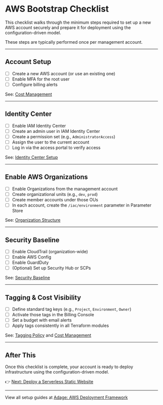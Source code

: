 # AWS Bootstrap Checklist

This checklist walks through the minimum steps required to set up a new AWS account securely and prepare it for deployment using the configuration-driven model.

These steps are typically performed once per management account.

---

## Account Setup

- [ ] Create a new AWS account (or use an existing one)
- [ ] Enable MFA for the root user
- [ ] Configure billing alerts

See: [Cost Management](./cost-management/README.md)

---

## Identity Center

- [ ] Enable IAM Identity Center
- [ ] Create an admin user in IAM Identity Center
- [ ] Create a permission set (e.g., `AdministratorAccess`)
- [ ] Assign the user to the current account
- [ ] Log in via the access portal to verify access

See: [Identity Center Setup](./identity-center/README.md)

---

## Enable AWS Organizations

- [ ] Enable Organizations from the management account
- [ ] Create organizational units (e.g., `dev`, `prod`)
- [ ] Create member accounts under those OUs
- [ ] In each account, create the `/iac/environment` parameter in Parameter Store

See: [Organization Structure](./org-structure/README.md)

---

## Security Baseline

- [ ] Enable CloudTrail (organization-wide)
- [ ] Enable AWS Config
- [ ] Enable GuardDuty
- [ ] (Optional) Set up Security Hub or SCPs

See: [Security Baseline](./security-baseline/README.md)

---

## Tagging & Cost Visibility

- [ ] Define standard tag keys (e.g., `Project`, `Environment`, `Owner`)
- [ ] Activate those tags in the Billing Console
- [ ] Set a budget with email alerts
- [ ] Apply tags consistently in all Terraform modules

See: [Tagging Policy](./tagging-policy/README.md) and [Cost Management](./cost-management/README.md)

---

## After This

Once this checklist is complete, your account is ready to deploy infrastructure using the configuration-driven model.

👉 [Next: Deploy a Serverless Static Website](./quickstarts/serverless-site.md)

---

View all setup guides at [Adage: AWS Deployment Framework](../README.md)
